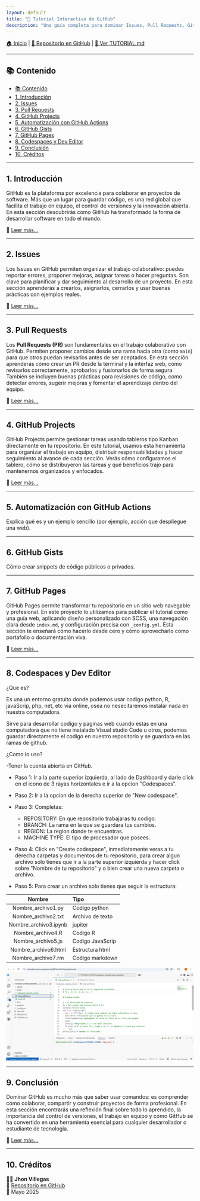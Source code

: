 ```yaml
---
layout: default
title: "📘 Tutorial Interactivo de GitHub"
description: "Una guía completa para dominar Issues, Pull Requests, GitHub Pages y más"
---
```


[🏠 Inicio](./index.md) | [📁 Repositorio en GitHub](https://github.com/JhoJha/TUTORIAL-GITHUB) | [📘 Ver TUTORIAL.md](./TUTORIAL.md)

---

## 📚 Contenido

- [📚 Contenido](#-contenido)
- [1. Introducción](#1-introducción)
- [2. Issues](#2-issues)
- [3. Pull Requests](#3-pull-requests)
- [4. GitHub Projects](#4-github-projects)
- [5. Automatización con GitHub Actions](#5-automatización-con-github-actions)
- [6. GitHub Gists](#6-github-gists)
- [7. GitHub Pages](#7-github-pages)
- [8. Codespaces y Dev Editor](#8-codespaces-y-dev-editor)
- [9. Conclusión](#9-conclusión)
- [10. Créditos](#10-créditos)

---

## 1. Introducción

GitHub es la plataforma por excelencia para colaborar en proyectos de software. Más que un lugar para guardar código, es una red global que facilita el trabajo en equipo, el control de versiones y la innovación abierta. En esta sección descubrirás cómo GitHub ha transformado la forma de desarrollar software en todo el mundo.

🔗 [Leer más...](docs/introduccion.md)

---

## 2. Issues

Los Issues en GitHub permiten organizar el trabajo colaborativo: puedes reportar errores, proponer mejoras, asignar tareas o hacer preguntas. Son clave para planificar y dar seguimiento al desarrollo de un proyecto.
En esta sección aprenderás a crearlos, asignarlos, cerrarlos y usar buenas prácticas con ejemplos reales.

🔗 [Leer más...](docs/issues.md)

---

## 3. Pull Requests

Los **Pull Requests (PR)** son fundamentales en el trabajo colaborativo con GitHub. Permiten proponer cambios desde una rama hacia otra (como `main`) para que otros puedan revisarlos antes de ser aceptados. En esta sección aprenderás cómo crear un PR desde la terminal y la interfaz web, cómo revisarlos correctamente, aprobarlos y fusionarlos de forma segura. También se incluyen buenas prácticas para revisiones de código, como detectar errores, sugerir mejoras y fomentar el aprendizaje dentro del equipo.

🔗 [Leer más...](docs/pull_requests.md)

---

## 4. GitHub Projects

GitHub Projects permite gestionar tareas usando tableros tipo Kanban directamente en tu repositorio. En este tutorial, usamos esta herramienta para organizar el trabajo en equipo, distribuir responsabilidades y hacer seguimiento al avance de cada sección. Verás cómo configuramos el tablero, cómo se distribuyeron las tareas y qué beneficios trajo para mantenernos organizados y enfocados.

🔗 [Leer más...](docs/github_projects.md)

---

## 5. Automatización con GitHub Actions

Explica qué es y un ejemplo sencillo (por ejemplo, acción que despliegue una web).

---

## 6. GitHub Gists

Cómo crear snippets de código públicos o privados.

---

## 7. GitHub Pages

GitHub Pages permite transformar tu repositorio en un sitio web navegable y profesional. En este proyecto lo utilizamos para publicar el tutorial como una guía web, aplicando diseño personalizado con SCSS, una navegación clara desde `index.md`, y configuración precisa con `_config.yml`. Esta sección te enseñará cómo hacerlo desde cero y cómo aprovecharlo como portafolio o documentación viva.

🔗 [Leer más...](docs/github_pages.md)

---

## 8. Codespaces y Dev Editor

¿Que es?

Es una un entorno gratuito donde podemos usar codigo python, R, javaScrip, php, net, etc via online, osea no nesecitaremos instalar nada en nuestra computadora.

Sirve para desarrollar codigo y paginas web cuando estas en una computadora que no tiene instalado Visual studio Code u otros, podemos guardar directamente el codigo en nuestro repositorio y se guardara en las ramas de github.

¿Como lo uso?

-Tener la cuenta abierta en GitHub.

- Paso 1: Ir a la parte superior izquierda, al lado de Dashboard y darle click en el icono de 3 rayas horizontales e ir a la opcion "Codespaces".

- Paso 2: Ir a la opcion de la derecha superior de "New codespace".

- Paso 3: Completas:
  - REPOSITORY: En que repositorio trabajaras tu codigo.
  - BRANCH: La rama en la que se guardara tus cambios.
  - REGION: La region donde te encuentras.
  - MACHINE TYPE: El tipo de procesador que posees.

- Paso 4: Click en "Create codespace", inmediatamente veras a tu derecha carpetas y documentos de tu repositorio, para crear algun archivo solo tienes que ir a la parte superior izquierda y hacer click sobre "Nombre de tu repositorio" y o bien crear una nueva carpeta o archivo.

- Paso 5: Para crear un archivo solo tienes que seguir la estructura:

| Nombre | Tipo    |
|:------:|:----------|
| Nombre_archivo1.py   | Codigo python     |
| Nombre_archivo2.txt  | Archivo de texto    |
| Nombre_archivo3.ipynb | jupiter    |
| Nombre_archivo4.R   | Codigo R  |
| Nombre_archivo5.js | Codigo JavaScrip   |
| Nombre_archivo6.html | Estructura html    |
| Nombre_archivo7.rm  | Codigo markdown   |


![Captura de pantalla de codespace](assets/codespace.png)

---

## 9. Conclusión

Dominar GitHub es mucho más que saber usar comandos: es comprender cómo colaborar, compartir y construir proyectos de forma profesional. En esta sección encontrarás una reflexión final sobre todo lo aprendido, la importancia del control de versiones, el trabajo en equipo y cómo GitHub se ha convertido en una herramienta esencial para cualquier desarrollador o estudiante de tecnología.

🔗 [Leer más...](docs/conclusion.md)

---

## 10. Créditos

👨‍💻 **Jhon Villegas**  
🔗 [Repositorio en GitHub](https://github.com/JhoJha/TUTORIAL-GITHUB)  
📅 Mayo 2025
